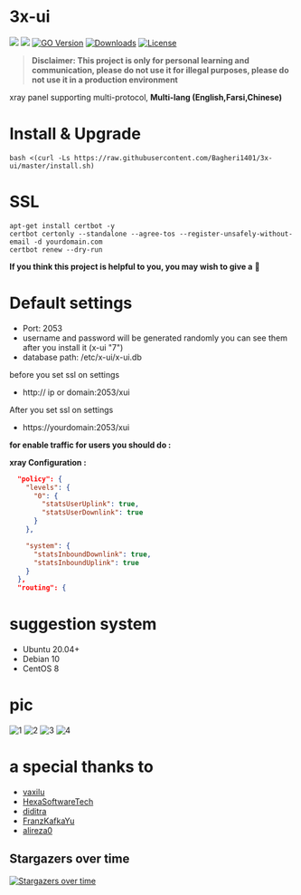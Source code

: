 # 3x-ui
![](https://img.shields.io/github/v/release/Bagheri1401/3x-ui.svg)
![](https://img.shields.io/github/actions/workflow/status/Bagheri1401/3x-ui/release.yml.svg)
[![GO Version](https://img.shields.io/github/go-mod/go-version/Bagheri1401/3x-ui.svg)](https://img.shields.io/github/go-mod/go-version/Bagheri1401/3x-ui)
[![Downloads](https://img.shields.io/github/downloads/Bagheri1401/3x-ui/total.svg)](https://img.shields.io/github/downloads/Bagheri1401/3x-ui/total)
[![License](https://img.shields.io/badge/license-GPL%20V3-blue.svg?longCache=true)](https://www.gnu.org/licenses/gpl-3.0.en.html)

> **Disclaimer: This project is only for personal learning and communication, please do not use it for illegal purposes, please do not use it in a production environment**

xray panel supporting multi-protocol, **Multi-lang (English,Farsi,Chinese)**

# Install & Upgrade

```
bash <(curl -Ls https://raw.githubusercontent.com/Bagheri1401/3x-ui/master/install.sh)
```

# SSL
```
apt-get install certbot -y
certbot certonly --standalone --agree-tos --register-unsafely-without-email -d yourdomain.com
certbot renew --dry-run
```

**If you think this project is helpful to you, you may wish to give a** :star2: 

# Default settings

- Port: 2053
- username and password will be generated randomly you can see them after you install it (x-ui "7")
- database path: /etc/x-ui/x-ui.db

before you set ssl on settings
- http:// ip or domain:2053/xui

After you set ssl on settings 
- https://yourdomain:2053/xui

**for enable traffic for users you should do :**

**xray Configuration :**
```json
  "policy": {
    "levels": {
      "0": {
        "statsUserUplink": true,
        "statsUserDownlink": true
      }
    },

    "system": {
      "statsInboundDownlink": true,
      "statsInboundUplink": true
    }
  },
  "routing": {
```

# suggestion system
- Ubuntu 20.04+
- Debian 10
- CentOS 8

# pic

![1](https://raw.githubusercontent.com/Bagheri1401/3x-ui/main/media/1.png)
![2](https://raw.githubusercontent.com/Bagheri1401/3x-ui/main/media/2.png)
![3](https://raw.githubusercontent.com/Bagheri1401/3x-ui/main/media/3.png)
![4](https://raw.githubusercontent.com/Bagheri1401/3x-ui/main/media/4.png)

# a special thanks to
- [vaxilu](https://github.com/vaxilu/)
- [HexaSoftwareTech](https://github.com/HexaSoftwareTech/)
- [diditra](https://github.com/diditra/)
- [FranzKafkaYu](https://github.com/FranzKafkaYu)
- [alireza0](https://github.com/alireza0/)


## Stargazers over time

[![Stargazers over time](https://starchart.cc/MHSanaei/3x-ui.svg)](https://starchart.cc/Bagheri1401/3x-ui)
